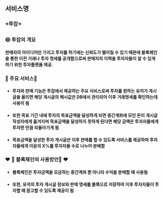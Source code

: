 ## 서비스명

### :star:투잡:star:

###  :smile: ​투잡의 개요 

#### 판매자의 아이디어만 가지고 투자를 하기에는 신뢰도가 떨어질 수 있기 때문에 블록체인을 통한 이전 거래나 투자 명세를 공개함으로써 판매자의 이력을 투자자들이 알 수 있게 하기 위한 투자플랫폼 제공.
### :rocket: 주요 서비스:rocket:
- ####  투자와 판매 기능은 투잡에서 제공하는 주요 서비스로써 투자를 원하는 유저가 게시글을 올리면 해당 게시글의 해시값은 DB에서 관리되어 이후 거래명세를 확인하는데 사용이 됨

- ####  또한 목표 기간 내에 투자의 목표금액을 달성하게 되면 중간계좌에 모인 돈이 게시글 작성자에게 옮겨지며 목표금액을 달성하지 못하게 된다면 해당 금액은 투자자들에게 투자한 만큼 되돌아가게 됨
  
- ####  목표금액을 달성한 투자 게시글은 이후 판매를 할 수 있도록 서비스를 제공하며 투자자들에게 이윤의 X%를 투자자들 수로 나누어 분배함

### :heart: :unicorn: 블록체인의 사용방안:unicorn: :heart:

- #### 블록체인은 투자금액을 모금하는 중간계좌 뿐 아니라 수익을 분배할 때 사용됨

- #### 또한, 유저의 투자 게시글 정보와 판매 명세를 블록으로 저장하여 이후 투자자들이 투자할 때 참고할 수 있도록 제공이 됨



